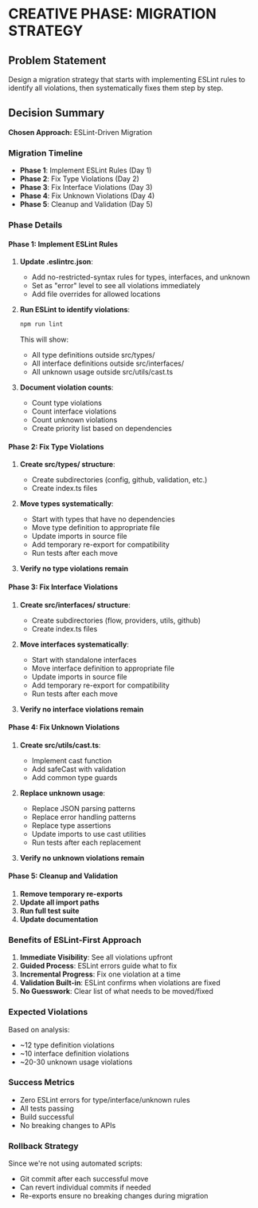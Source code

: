 # CREATIVE PHASE: MIGRATION STRATEGY

## Problem Statement

Design a migration strategy that starts with implementing ESLint rules to identify all violations, then systematically fixes them step by step.

## Decision Summary

**Chosen Approach:** ESLint-Driven Migration

### Migration Timeline

- **Phase 1**: Implement ESLint Rules (Day 1)
- **Phase 2**: Fix Type Violations (Day 2)
- **Phase 3**: Fix Interface Violations (Day 3)
- **Phase 4**: Fix Unknown Violations (Day 4)
- **Phase 5**: Cleanup and Validation (Day 5)

### Phase Details

#### Phase 1: Implement ESLint Rules

1. **Update .eslintrc.json**:
   - Add no-restricted-syntax rules for types, interfaces, and unknown
   - Set as "error" level to see all violations immediately
   - Add file overrides for allowed locations

2. **Run ESLint to identify violations**:

   ```bash
   npm run lint
   ```

   This will show:
   - All type definitions outside src/types/
   - All interface definitions outside src/interfaces/
   - All unknown usage outside src/utils/cast.ts

3. **Document violation counts**:
   - Count type violations
   - Count interface violations
   - Count unknown violations
   - Create priority list based on dependencies

#### Phase 2: Fix Type Violations

1. **Create src/types/ structure**:
   - Create subdirectories (config, github, validation, etc.)
   - Create index.ts files

2. **Move types systematically**:
   - Start with types that have no dependencies
   - Move type definition to appropriate file
   - Update imports in source file
   - Add temporary re-export for compatibility
   - Run tests after each move

3. **Verify no type violations remain**

#### Phase 3: Fix Interface Violations

1. **Create src/interfaces/ structure**:
   - Create subdirectories (flow, providers, utils, github)
   - Create index.ts files

2. **Move interfaces systematically**:
   - Start with standalone interfaces
   - Move interface definition to appropriate file
   - Update imports in source file
   - Add temporary re-export for compatibility
   - Run tests after each move

3. **Verify no interface violations remain**

#### Phase 4: Fix Unknown Violations

1. **Create src/utils/cast.ts**:
   - Implement cast<T> function
   - Add safeCast with validation
   - Add common type guards

2. **Replace unknown usage**:
   - Replace JSON parsing patterns
   - Replace error handling patterns
   - Replace type assertions
   - Update imports to use cast utilities
   - Run tests after each replacement

3. **Verify no unknown violations remain**

#### Phase 5: Cleanup and Validation

1. **Remove temporary re-exports**
2. **Update all import paths**
3. **Run full test suite**
4. **Update documentation**

### Benefits of ESLint-First Approach

1. **Immediate Visibility**: See all violations upfront
2. **Guided Process**: ESLint errors guide what to fix
3. **Incremental Progress**: Fix one violation at a time
4. **Validation Built-in**: ESLint confirms when violations are fixed
5. **No Guesswork**: Clear list of what needs to be moved/fixed

### Expected Violations

Based on analysis:

- ~12 type definition violations
- ~10 interface definition violations
- ~20-30 unknown usage violations

### Success Metrics

- Zero ESLint errors for type/interface/unknown rules
- All tests passing
- Build successful
- No breaking changes to APIs

### Rollback Strategy

Since we're not using automated scripts:

- Git commit after each successful move
- Can revert individual commits if needed
- Re-exports ensure no breaking changes during migration
